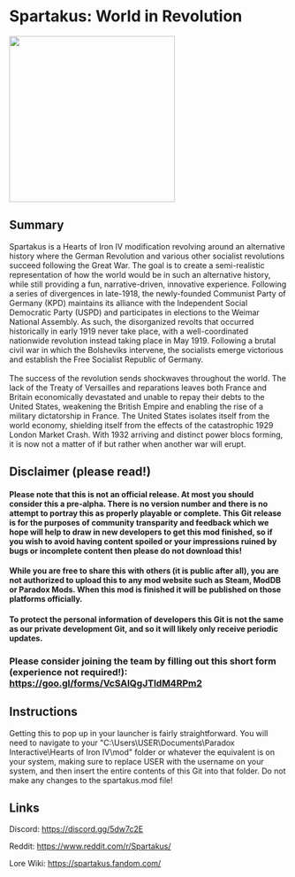 # Spartakus: World in Revolution
<img src="https://i.imgur.com/wgE6wgi.png" width="300"/>

## Summary

Spartakus is a Hearts of Iron IV modification revolving around an alternative history where the German Revolution and various other socialist revolutions succeed following the Great War. The goal is to create a semi-realistic representation of how the world would be in such an alternative history, while still providing a fun, narrative-driven, innovative experience. Following a series of divergences in late-1918, the newly-founded Communist Party of Germany (KPD) maintains its alliance with the Independent Social Democratic Party (USPD) and participates in elections to the Weimar National Assembly. As such, the disorganized revolts that occurred historically in early 1919 never take place, with a well-coordinated nationwide revolution instead taking place in May 1919. Following a brutal civil war in which the Bolsheviks intervene, the socialists emerge victorious and establish the Free Socialist Republic of Germany.
<br><br>
The success of the revolution sends shockwaves throughout the world. The lack of the Treaty of Versailles and reparations leaves both France and Britain economically devastated and unable to repay their debts to the United States, weakening the British Empire and enabling the rise of a military dictatorship in France. The United States isolates itself from the world economy, shielding itself from the effects of the catastrophic 1929 London Market Crash. With 1932 arriving and distinct power blocs forming, it is now not a matter of if but rather when another war will erupt.

## Disclaimer (please read!)

#### Please note that this is not an official release. At most you should consider this a pre-alpha. There is no version number and there is no attempt to portray this as properly playable or complete. This Git release is for the purposes of community transparity and feedback which we hope will help to draw in new developers to get this mod finished, so if you wish to avoid having content spoiled or your impressions ruined by bugs or incomplete content then please do not download this!

#### While you are free to share this with others (it is public after all), you are not authorized to upload this to any mod website such as Steam, ModDB or Paradox Mods. When this mod is finished it will be published on those platforms officially.

#### To protect the personal information of developers this Git is not the same as our private development Git, and so it will likely only receive periodic updates. 

### Please consider joining the team by filling out this short form (experience not required!): https://goo.gl/forms/VcSAlQgJTldM4RPm2

## Instructions

Getting this to pop up in your launcher is fairly straightforward. You will need to navigate to your "C:\Users\USER\Documents\Paradox Interactive\Hearts of Iron IV\mod\" folder or whatever the equivalent is on your system, making sure to replace USER with the username on your system, and then insert the entire contents of this Git into that folder. Do not make any changes to the spartakus.mod file!

## Links

Discord: https://discord.gg/5dw7c2E

Reddit: https://www.reddit.com/r/Spartakus/

Lore Wiki: https://spartakus.fandom.com/
